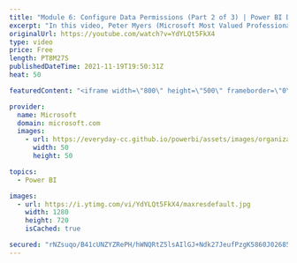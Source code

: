 ```yaml
---
title: "Module 6: Configure Data Permissions (Part 2 of 3) | Power BI Developer in a Day"
excerpt: "In this video, Peter Myers (Microsoft Most Valued Professional, and course developer) and Amit Shuster (Product manager) describe how you can define effective identity to programmatically enforce row-level security (RLS). It is video 16 of 21.  The Power BI Developer in a Day online course empowers you"
originalUrl: https://youtube.com/watch?v=YdYLQt5FkX4
type: video
price: Free
length: PT8M27S
publishedDateTime: 2021-11-19T19:50:31Z
heat: 50

featuredContent: "<iframe width=\"800\" height=\"500\" frameborder=\"0\" src=\"https://www.youtube.com/embed/YdYLQt5FkX4\" allow=\"accelerometer; autoplay; encrypted-media; gyroscope; picture-in-picture\" allowfullscreen></iframe>"

provider:
  name: Microsoft
  domain: microsoft.com
  images:
    - url: https://everyday-cc.github.io/powerbi/assets/images/organizations/microsoft.com-50x50.jpg
      width: 50
      height: 50

topics:
  - Power BI

images:
  - url: https://i.ytimg.com/vi/YdYLQt5FkX4/maxresdefault.jpg
    width: 1280
    height: 720
    isCached: true

secured: "rNZsuqo/B41cUNZYZRePH/hWNQRtZ5lsAIlGJ+Ndk27JeufPzgK5860J02685oyLkYePEJXqDJA/UFIkvzSH7a4sZrHCgTHlfUS1Trlx7OMbcBc/2zKiLAPu4JJBwrp7qbd5ELWgGflCVONUGtgfJMUYtOLfOM4OTBX+78JSgp1IxdxJqlW+6GIkNL3WY8mnPDxUjfMfVnB9LeZlV/9xlgI+O/XpLGnFskXhjsFLFvDWbw7d80fLj03/6lz4CfFTT/cYOhJUHtxfoOGdBEfK0gyKRMwzO3evom5RDzHEA+GHmOrg1o4sP1gRMCdd1sT2MfYWVZSXFEg3m4OA4Ggdza86DeBAxqjn0B83PnMkr71lvhpEISosTCO1KKHRbdPbe5kq4FK1vcKPsSyKh0INiONKtVhKzUwvk3QQ7JgClNg=;yoV5ezWMGyb/YneScjJYdg=="
---
```


